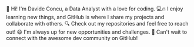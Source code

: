 🙌 Hi! I'm Davide Concu, a Data Analyst with a love for coding.
💻🔥 I enjoy learning new things, and GitHub is where I share my projects and collaborate with others.
🔍 Check out my repositories and feel free to reach out!
😄 I'm always up for new opportunities and challenges.
🚀 Can't wait to connect with the awesome dev community on GitHub!

<!---
DavideConcu/DavideConcu is a ✨ special ✨ repository because its `README.md` (this file) appears on your GitHub profile.
You can click the Preview link to take a look at your changes.
--->
